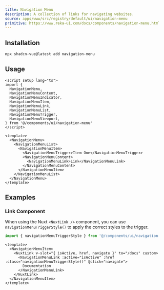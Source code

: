 ```yaml
---
title: Navigation Menu
description: A collection of links for navigating websites.
source: apps/www/src/registry/default/ui/navigation-menu
primitive: https://www.reka-ui.com/docs/components/navigation-menu.html
---
```


<ComponentPreview name="NavigationMenuDemo" />

## Installation

```bash
npx shadcn-vue@latest add navigation-menu
```

## Usage

```vue
<script setup lang="ts">
import {
  NavigationMenu,
  NavigationMenuContent,
  NavigationMenuIndicator,
  NavigationMenuItem,
  NavigationMenuLink,
  NavigationMenuList,
  NavigationMenuTrigger,
  NavigationMenuViewport,
} from '@/components/ui/navigation-menu'
</script>

<template>
  <NavigationMenu>
    <NavigationMenuList>
      <NavigationMenuItem>
        <NavigationMenuTrigger>Item One</NavigationMenuTrigger>
        <NavigationMenuContent>
          <NavigationMenuLink>Link</NavigationMenuLink>
        </NavigationMenuContent>
      </NavigationMenuItem>
    </NavigationMenuList>
  </NavigationMenu>
</template>
```

## Examples

### Link Component

When using the Nuxt `<NuxtLink />` component, you can use `navigationMenuTriggerStyle()` to apply the correct styles to the trigger.

```ts
import { navigationMenuTriggerStyle } from '@/components/ui/navigation-menu'
```

```vue
<template>
  <NavigationMenuItem>
    <NuxtLink v-slot="{ isActive, href, navigate }" to="/docs" custom>
      <NavigationMenuLink :active="isActive" :href :class="navigationMenuTriggerStyle()" @click="navigate">
        Documentation
      </NavigationMenuLink>
    </NuxtLink>
  </NavigationMenuItem>
</template>
```
